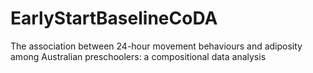 # EarlyStartBaselineCoDA
The association between 24-hour movement behaviours and adiposity among Australian preschoolers: a compositional data analysis
